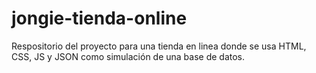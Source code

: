 # jongie-tienda-online
Respositorio del proyecto para una tienda en linea donde se usa HTML, CSS, JS y JSON como simulación de una base de datos. 
